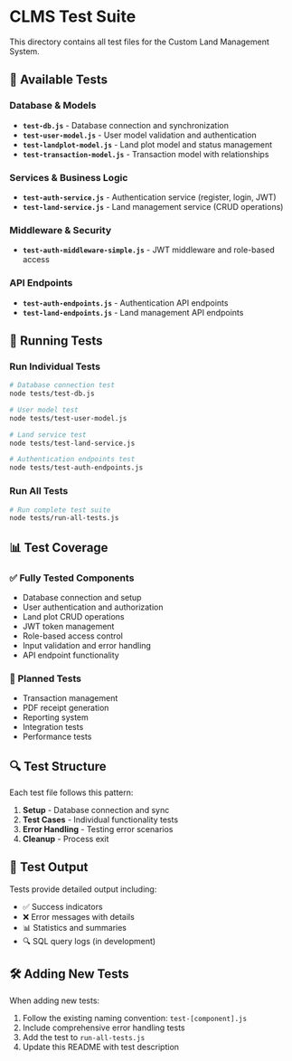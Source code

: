 # CLMS Test Suite

This directory contains all test files for the Custom Land Management System.

## 🧪 Available Tests

### Database & Models
- **`test-db.js`** - Database connection and synchronization
- **`test-user-model.js`** - User model validation and authentication
- **`test-landplot-model.js`** - Land plot model and status management
- **`test-transaction-model.js`** - Transaction model with relationships

### Services & Business Logic
- **`test-auth-service.js`** - Authentication service (register, login, JWT)
- **`test-land-service.js`** - Land management service (CRUD operations)

### Middleware & Security
- **`test-auth-middleware-simple.js`** - JWT middleware and role-based access

### API Endpoints
- **`test-auth-endpoints.js`** - Authentication API endpoints
- **`test-land-endpoints.js`** - Land management API endpoints

## 🚀 Running Tests

### Run Individual Tests
```bash
# Database connection test
node tests/test-db.js

# User model test
node tests/test-user-model.js

# Land service test
node tests/test-land-service.js

# Authentication endpoints test
node tests/test-auth-endpoints.js
```

### Run All Tests
```bash
# Run complete test suite
node tests/run-all-tests.js
```

## 📊 Test Coverage

### ✅ Fully Tested Components
- Database connection and setup
- User authentication and authorization
- Land plot CRUD operations
- JWT token management
- Role-based access control
- Input validation and error handling
- API endpoint functionality

### 🚧 Planned Tests
- Transaction management
- PDF receipt generation
- Reporting system
- Integration tests
- Performance tests

## 🔍 Test Structure

Each test file follows this pattern:
1. **Setup** - Database connection and sync
2. **Test Cases** - Individual functionality tests
3. **Error Handling** - Testing error scenarios
4. **Cleanup** - Process exit

## 📝 Test Output

Tests provide detailed output including:
- ✅ Success indicators
- ❌ Error messages with details
- 📊 Statistics and summaries
- 🔍 SQL query logs (in development)

## 🛠️ Adding New Tests

When adding new tests:
1. Follow the existing naming convention: `test-[component].js`
2. Include comprehensive error handling tests
3. Add the test to `run-all-tests.js`
4. Update this README with test description